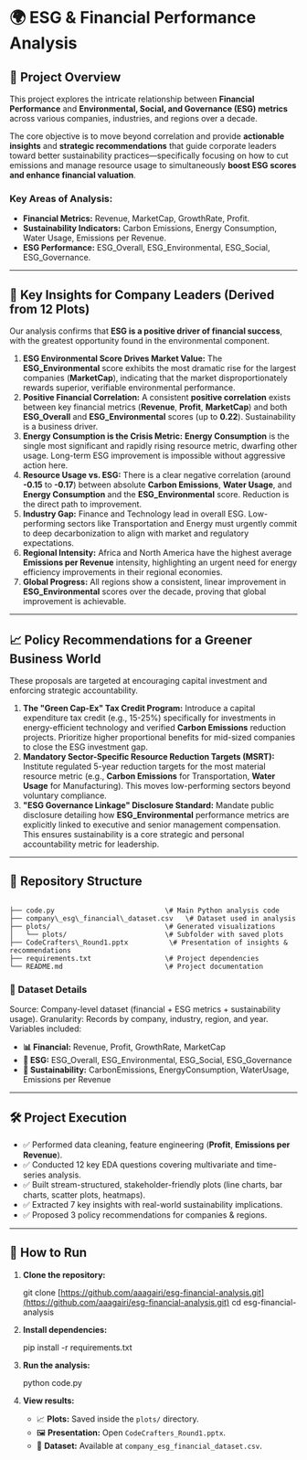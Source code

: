 # 🌍 ESG & Financial Performance Analysis

## 📘 Project Overview

This project explores the intricate relationship between **Financial Performance** and **Environmental, Social, and Governance (ESG) metrics** across various companies, industries, and regions over a decade.

The core objective is to move beyond correlation and provide **actionable insights** and **strategic recommendations** that guide corporate leaders toward better sustainability practices—specifically focusing on how to cut emissions and manage resource usage to simultaneously **boost ESG scores and enhance financial valuation**.

### Key Areas of Analysis:

* **Financial Metrics:** Revenue, MarketCap, GrowthRate, Profit.
* **Sustainability Indicators:** Carbon Emissions, Energy Consumption, Water Usage, Emissions per Revenue.
* **ESG Performance:** ESG\_Overall, ESG\_Environmental, ESG\_Social, ESG\_Governance.

---

## 🎯 Key Insights for Company Leaders (Derived from 12 Plots)

Our analysis confirms that **ESG is a positive driver of financial success**, with the greatest opportunity found in the environmental component.

1.  **ESG Environmental Score Drives Market Value:** The **ESG\_Environmental** score exhibits the most dramatic rise for the largest companies (**MarketCap**), indicating that the market disproportionately rewards superior, verifiable environmental performance.
2.  **Positive Financial Correlation:** A consistent **positive correlation** exists between key financial metrics (**Revenue**, **Profit**, **MarketCap**) and both **ESG\_Overall** and **ESG\_Environmental** scores (up to **0.22**). Sustainability is a business driver.
3.  **Energy Consumption is the Crisis Metric:** **Energy Consumption** is the single most significant and rapidly rising resource metric, dwarfing other usage. Long-term ESG improvement is impossible without aggressive action here.
4.  **Resource Usage vs. ESG:** There is a clear negative correlation (around **-0.15** to **-0.17**) between absolute **Carbon Emissions**, **Water Usage**, and **Energy Consumption** and the **ESG\_Environmental** score. Reduction is the direct path to improvement.
5.  **Industry Gap:** Finance and Technology lead in overall ESG. Low-performing sectors like Transportation and Energy must urgently commit to deep decarbonization to align with market and regulatory expectations.
6.  **Regional Intensity:** Africa and North America have the highest average **Emissions per Revenue** intensity, highlighting an urgent need for energy efficiency improvements in their regional economies.
7.  **Global Progress:** All regions show a consistent, linear improvement in **ESG\_Environmental** scores over the decade, proving that global improvement is achievable.

---

## 📈 Policy Recommendations for a Greener Business World

These proposals are targeted at encouraging capital investment and enforcing strategic accountability.

1.  **The "Green Cap-Ex" Tax Credit Program:** Introduce a capital expenditure tax credit (e.g., 15-25%) specifically for investments in energy-efficient technology and verified **Carbon Emissions** reduction projects. Prioritize higher proportional benefits for mid-sized companies to close the ESG investment gap.
2.  **Mandatory Sector-Specific Resource Reduction Targets (MSRT):** Institute regulated 5-year reduction targets for the most material resource metric (e.g., **Carbon Emissions** for Transportation, **Water Usage** for Manufacturing). This moves low-performing sectors beyond voluntary compliance.
3.  **"ESG Governance Linkage" Disclosure Standard:** Mandate public disclosure detailing how **ESG\_Environmental** performance metrics are explicitly linked to executive and senior management compensation. This ensures sustainability is a core strategic and personal accountability metric for leadership.

---

## 📂 Repository Structure

```

├── code.py                           \# Main Python analysis code  
├── company\_esg\_financial\_dataset.csv   \# Dataset used in analysis  
├── plots/                            \# Generated visualizations  
│   └── plots/                        \# Subfolder with saved plots  
├── CodeCrafters\_Round1.pptx          \# Presentation of insights & recommendations  
├── requirements.txt                  \# Project dependencies  
└── README.md                         \# Project documentation

````

### 📄 Dataset Details

Source: Company-level dataset (financial + ESG metrics + sustainability usage). Granularity: Records by company, industry, region, and year. Variables included:

* **📊 Financial:** Revenue, Profit, GrowthRate, MarketCap
* **🌱 ESG:** ESG\_Overall, ESG\_Environmental, ESG\_Social, ESG\_Governance
* **🔋 Sustainability:** CarbonEmissions, EnergyConsumption, WaterUsage, Emissions per Revenue

---

## 🛠️ Project Execution

* ✅ Performed data cleaning, feature engineering (**Profit**, **Emissions per Revenue**).
* ✅ Conducted 12 key EDA questions covering multivariate and time-series analysis.
* ✅ Built stream-structured, stakeholder-friendly plots (line charts, bar charts, scatter plots, heatmaps).
* ✅ Extracted 7 key insights with real-world sustainability implications.
* ✅ Proposed 3 policy recommendations for companies & regions.

---

## 🚀 How to Run

1.  **Clone the repository:**

    git clone [https://github.com/aaagairi/esg-financial-analysis.git](https://github.com/aaagairi/esg-financial-analysis.git)
    cd esg-financial-analysis

2.  **Install dependencies:**

    pip install -r requirements.txt
    

3.  **Run the analysis:**

    python code.py

4.  **View results:**

    * 📈 **Plots:** Saved inside the `plots/` directory.
    * 🖼️ **Presentation:** Open `CodeCrafters_Round1.pptx`.
    * 📄 **Dataset:** Available at `company_esg_financial_dataset.csv`.
